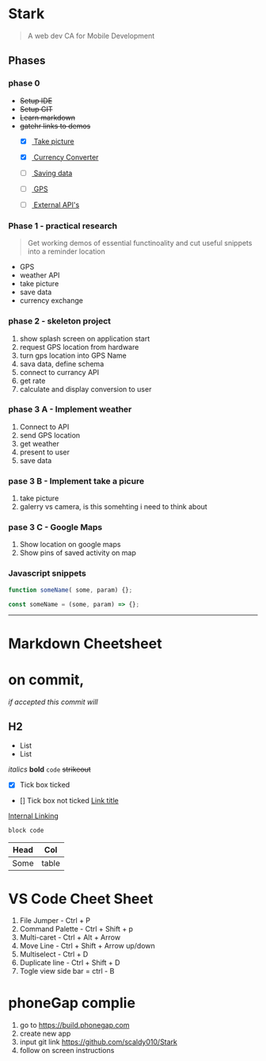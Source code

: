 # Stark

> A web dev CA for Mobile Development

## Phases 

### phase 0

- ~~Setup IDE~~ 
- ~~Setup GIT~~
- ~~Learn markdown~~ 
- ~~gatehr links to demos~~
    - [X] [ Take picture ](https://cordova.apache.org/plugins/?q=camera)
    - [X] [ Currency Converter ](./Documents/Currencyconverter.md)
    - [ ] [ Saving data ](./Documents/Savingdata.md)
    - [ ] [ GPS  ](./Documents/GPS.md)
    - [ ] [ External API's ](./Documents/ExternalAPI.md)


### Phase 1 - practical research 

> Get working demos of essential functinoality and cut useful snippets into a reminder location

- GPS
- weather API 
- take picture 
- save data 
- currency exchange 

### phase 2 - skeleton project 

1. show splash screen on application start 
2. request GPS location from hardware 
3. turn gps location into GPS Name 
4. sava data, define schema
5. connect to currancy API 
6. get rate 
7. calculate and display conversion to user 

### phase 3 A - Implement weather 
1. Connect to API 
2. send GPS location 
3. get weather 
4. present to user 
5. save data

### pase 3 B - Implement take a picure

1. take picture 
2. galerry vs camera, is this  somehting i need to think about 

### pase 3 C - Google Maps

1. Show location on google maps
2. Show pins of saved activity on map

### Javascript snippets

```javascript
function someName( some, param) {};

const someName = (some, param) => {};
```

---

# Markdown Cheetsheet

# on commit, 

*if accepted this commit will*

## H2

* List
* List

*italics*
**bold**
`code`
~~strikeout~~
- [X] Tick box ticked
- [] Tick box not ticked
[Link title](https://github.com/adam-p/markdown-here/wiki/Markdown-Cheatsheet)

[Internal Linking](#stark)

```python
block code
```

| Head | Col |
| --- | --- |
Some | table


# VS Code Cheet Sheet

1. File Jumper - Ctrl + P
1. Command Palette - Ctrl + Shift + p
1. Multi-caret - Ctrl + Alt + Arrow
1. Move Line - Ctrl + Shift + Arrow up/down
1. Multiselect - Ctrl + D
1. Duplicate line - Ctrl + Shift + D
1. Togle view side bar = ctrl - B



# phoneGap complie

1. go to https://build.phonegap.com
2. create new app 
3. input git link https://github.com/scaldy010/Stark
4. follow on screen instructions 